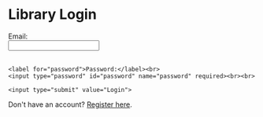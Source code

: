 
<!DOCTYPE html>
<html lang="en">
<head>
    <meta charset="UTF-8">
    <meta name="viewport" content="width=device-width, initial-scale=1.0">
    <title>Library Login</title>
    <link rel="stylesheet" href="styles.css"> <!-- Link to your CSS file -->
</head>
<body>

<h1>Library Login</h1>
<form action="/login" method="POST">
    <label for="email">Email:</label><br>
    <input type="email" id="email" name="email" required><br><br>
    
    <label for="password">Password:</label><br>
    <input type="password" id="password" name="password" required><br><br>
    
    <input type="submit" value="Login">
</form>

<p>Don't have an account? <a href="/register">Register here</a>.</p>

</body>
</html>
